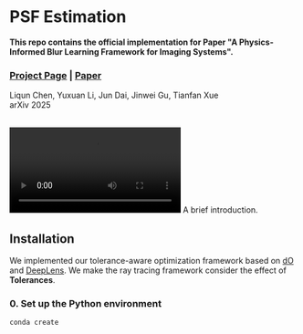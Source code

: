 # PSF Estimation
**This repo contains the official implementation for Paper "A Physics-Informed Blur Learning Framework for Imaging Systems".**

### [Project Page](https://github.com/OpenImagingLab/PSF-Estimation) | [Paper](https://arxiv.org/abs/2502.04719) 

Liqun Chen, Yuxuan Li, Jun Dai, Jinwei Gu, Tianfan Xue <br>
arXiv 2025 <br><br>

![teaser](./docs/static/videos/teaser.mp4)
A brief introduction.

## Installation
We implemented our tolerance-aware optimization framework based on [dO](https://github.com/vccimaging/DiffOptics) and [DeepLens](https://github.com/singer-yang/DeepLens). We make the ray tracing framework consider the effect of **Tolerances**.

### 0. Set up the Python environment
```
conda create
```